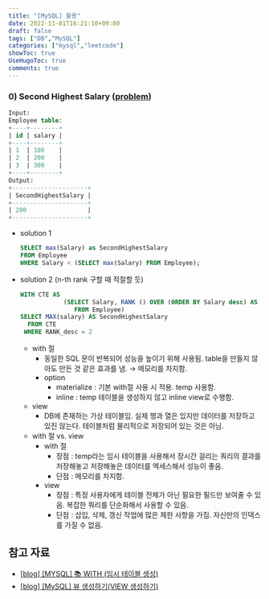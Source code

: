 ```yaml
---
title: "[MySQL] 활용"
date: 2022-11-01T16:21:10+09:00
draft: false
tags: ["DB","MySQL"]
categories: ["mysql","leetcode"]
showToc: true
UseHugoToc: true
comments: true
---
```


### 0) Second Highest Salary ([problem](https://leetcode.com/problems/second-highest-salary/))

```sql
Input:
Employee table:
+----+--------+
| id | salary |
+----+--------+
| 1  | 100    |
| 2  | 200    |
| 3  | 300    |
+----+--------+
Output:
+---------------------+
| SecondHighestSalary |
+---------------------+
| 200                 |
+---------------------+
```

- solution 1
    
    ```sql
    SELECT max(Salary) as SecondHighestSalary
    FROM Employee
    WHERE Salary < (SELECT max(Salary) FROM Employee);
    ```
    
- solution 2 (n-th rank 구할 때 적절할 듯)
    
    ```sql
    WITH CTE AS
    			(SELECT Salary, RANK () OVER (ORDER BY Salary desc) AS RANK_desc
    			   FROM Employee)
    SELECT MAX(salary) AS SecondHighestSalary
      FROM CTE
     WHERE RANK_desc = 2
    ```
    
    - with 절
        - 동일한 SQL 문이 반복되어 성능을 높이기 위해 사용됨. table을 만들지 않아도 만든 것 같은 효과를 냄. → 메모리를 차지함.
        - option
            - materialize : 기본 with절 사용 시 적용. temp 사용함.
            - inline : temp 테이블을 생성하지 않고 inline view로 수행함.
    - view
        - DB에 존재하는 가상 테이블임. 실제 행과 열은 있지만 데이터를 저장하고 있진 않는다. 테이블처럼 물리적으로 저장되어 있는 것은 아님.
    - with 절 vs. view
        - with 절
            - 장점 : temp라는 임시 테이블을 사용해서 장시간 걸리는 쿼리의 결과를 저장해놓고 저장해놓은 데이터를 엑세스해서 성능이 좋음.
            - 단점 : 메모리를 차지함.
        - view
            - 장점 : 특정 사용자에게 테이블 전체가 아닌 필요한 필드만 보여줄 수 있음. 복잡한 쿼리를 단순화해서 사용할 수 있음.
            - 단점 : 삽입, 삭제, 갱신 작업에 많은 제한 사항을 가짐. 자신만의 인덱스를 가질 수 없음.
        

## 참고 자료

- [[blog] [MYSQL] 📚 WITH (임시 테이블 생성)](https://inpa.tistory.com/entry/MYSQL-%F0%9F%93%9A-WITH-%EC%9E%84%EC%8B%9C-%ED%85%8C%EC%9D%B4%EB%B8%94)
- [[blog] [MySQL] 뷰 생성하기(VIEW 생성하기)](https://kkamikoon.tistory.com/entry/MySQL-%EB%B7%B0-%EC%83%9D%EC%84%B1%ED%95%98%EA%B8%B0VIEW-%EC%83%9D%EC%84%B1%ED%95%98%EA%B8%B0)